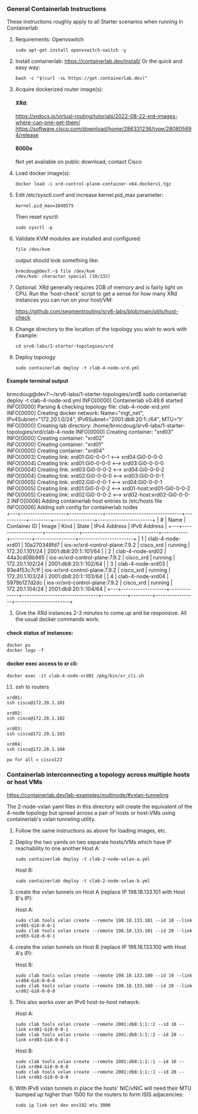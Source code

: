 ### General Containerlab Instructions
These instructions roughly apply to all Starter scenarios when running in Containerlab
   
1. Requirements: Openvswitch
   ```
   sudo apt-get install openvswitch-switch -y
   ```
   
2. Install containerlab: https://containerlab.dev/install/
   Or the quick and easy way:
   ```
   bash -c "$(curl -sL https://get.containerlab.dev)"
   ```

3. Acquire dockerized router image(s):
   
   #### XRd:
   https://xrdocs.io/virtual-routing/tutorials/2022-08-22-xrd-images-where-can-one-get-them/
   https://software.cisco.com/download/home/286331236/type/280805694/release

   #### 8000e
   Not yet available on public download; contact Cisco

4. Load docker image(s):
   ```
   docker load -i xrd-control-plane-container-x64.dockerv1.tgz 
   ``` 

5. Edit /etc/sysctl.conf and increase kernel.pid_max parameter:
   ```
   kernel.pid_max=1048575
   ```
   Then reset sysctl: 
   ```
   sudo sysctl -p
   ```
     
6. Validate KVM modules are installed and configured:
   ```
   file /dev/kvm
   ```
   output should look something like:
   ```
   brmcdoug@dev7:~$ file /dev/kvm
   /dev/kvm: character special (10/232)
   ```
7. Optional: XRd generally requires 2GB of memory and is fairly light on CPU. Run the 'host-check' script to get a sense for how many XRd instances you can run on your host/VM: 

    https://github.com/segmentrouting/srv6-labs/blob/main/utils/host-check

8.  Change directory to the location of the topology you wish to work with
    Example: 
    ```
    cd srv6-labs/1-starter-topologies/xrd
    ```
   
9.  Deploy topology
    ```
    sudo containerlab deploy -t clab-4-node-xrd.yml
    ```

#### Example terminal output
brmcdoug@dev7:~/srv6-labs/1-starter-topologies/xrd$ sudo containerlab deploy -t clab-4-node-xrd.yml
INFO[0000] Containerlab v0.48.6 started                 
INFO[0000] Parsing & checking topology file: clab-4-node-xrd.yml 
INFO[0000] Creating docker network: Name="mgt_net", IPv4Subnet="172.20.1.0/24", IPv6Subnet="2001:db8:20:1::/64", MTU='ל' 
INFO[0000] Creating lab directory: /home/brmcdoug/srv6-labs/1-starter-topologies/xrd/clab-4-node 
INFO[0000] Creating container: "xrd03"                  
INFO[0000] Creating container: "xrd02"                  
INFO[0000] Creating container: "xrd01"                  
INFO[0000] Creating container: "xrd04"                  
INFO[0003] Creating link: xrd01:Gi0-0-0-1 <--> xrd04:Gi0-0-0-0 
INFO[0004] Creating link: xrd01:Gi0-0-0-0 <--> xrd03:Gi0-0-0-0 
INFO[0004] Creating link: xrd03:Gi0-0-0-2 <--> xrd04:Gi0-0-0-2 
INFO[0004] Creating link: xrd02:Gi0-0-0-0 <--> xrd03:Gi0-0-0-1 
INFO[0005] Creating link: xrd02:Gi0-0-0-1 <--> xrd04:Gi0-0-0-1 
INFO[0005] Creating link: xrd01:Gi0-0-0-2 <--> xrd01-host:xrd01-Gi0-0-0-2 
INFO[0005] Creating link: xrd02:Gi0-0-0-2 <--> xrd02-host:xrd02-Gi0-0-0-2 
INFO[0006] Adding containerlab host entries to /etc/hosts file 
INFO[0006] Adding ssh config for containerlab nodes     
+---+-------------------+--------------+--------------------------------+-----------+---------+-----------------+-----------------------+
| # |       Name        | Container ID |             Image              |   Kind    |  State  |  IPv4 Address   |     IPv6 Address      |
+---+-------------------+--------------+--------------------------------+-----------+---------+-----------------+-----------------------+
| 1 | clab-4-node-xrd01 | 10a270348fd7 | ios-xr/xrd-control-plane:7.9.2 | cisco_xrd | running | 172.20.1.101/24 | 2001:db8:20:1::101/64 |
| 2 | clab-4-node-xrd02 | 44a3cd08b985 | ios-xr/xrd-control-plane:7.9.2 | cisco_xrd | running | 172.20.1.102/24 | 2001:db8:20:1::102/64 |
| 3 | clab-4-node-xrd03 | 93e4f53c7c1f | ios-xr/xrd-control-plane:7.9.2 | cisco_xrd | running | 172.20.1.103/24 | 2001:db8:20:1::103/64 |
| 4 | clab-4-node-xrd04 | 5979b127d2dc | ios-xr/xrd-control-plane:7.9.2 | cisco_xrd | running | 172.20.1.104/24 | 2001:db8:20:1::104/64 |
+---+-------------------+--------------+--------------------------------+-----------+---------+-----------------+-----------------------+

1.  Give the XRd instances 2-3 minutes to come up and be responsive. All the usual docker commands work:

#### check status of instances:
```
docker ps
docker logs -f 
```
#### docker exec access to xr cli:
```
docker exec -it clab-4-node-xrd01 /pkg/bin/xr_cli.sh
```

11. ssh to routers
```
xrd01:
ssh cisco@172.20.1.101

xrd02:
ssh cisco@172.20.1.102

xrd03:
ssh cisco@172.20.1.103

xrd04:
ssh cisco@172.20.1.104

pw for all = cisco123
```

### Containerlab interconnecting a topology across multiple hosts or host VMs
https://containerlab.dev/lab-examples/multinode/#vxlan-tunneling

The 2-node-vxlan yaml files in this directory will create the equivalent of the 4-node topology but spread across a pair of hosts or host-VMs using containerlab's vxlan tunneling utility.

1. Follow the same instructions as above for loading images, etc.
   
2. Deploy the two yamls on two separate hosts/VMs which have IP reachability to one another
   Host A:
   ```
   sudo containerlab deploy -t clab-2-node-vxlan-a.yml
   ```
   Host B:
   ```
   sudo containerlab deploy -t clab-2-node-vxlan-b.yml
   ```

3. create the vxlan tunnels on Host A (replace IP 198.18.133.101 with Host B's IP):

   Host A:
   ```
   sudo clab tools vxlan create --remote 198.18.133.101 --id 10 --link xrd01-Gi0-0-0-1
   sudo clab tools vxlan create --remote 198.18.133.101 --id 20 --link xrd03-Gi0-0-0-1
   ```

4. create the vxlan tunnels on Host B (replace IP 198.18.133.100 with Host A's IP):

   Host B:
   ```
   sudo clab tools vxlan create --remote 198.18.133.100 --id 10 --link xrd04-Gi0-0-0-0
   sudo clab tools vxlan create --remote 198.18.133.100 --id 20 --link xrd02-Gi0-0-0-0
   ```

5. This also works over an IPv6 host-to-host network:

   Host A:
   ```
   sudo clab tools vxlan create --remote 2001:db8:1:1::2 --id 10 --link xrd01-Gi0-0-0-1
   sudo clab tools vxlan create --remote 2001:db8:1:1::2 --id 20 --link xrd03-Gi0-0-0-1
   ```

   Host B:
   ```
   sudo clab tools vxlan create --remote 2001:db8:1:1::1 --id 10 --link xrd04-Gi0-0-0-0
   sudo clab tools vxlan create --remote 2001:db8:1:1::1 --id 20 --link xrd02-Gi0-0-0-0
   ```

6. With IPv6 vxlan tunnels in place the hosts' NIC/vNIC will need their MTU bumped up higher than 1500 for the routers to form ISIS adjacencies:

   ```
   sudo ip link set dev ens192 mtu 3000
   ```